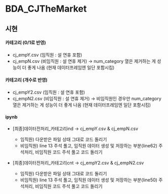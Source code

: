 # BDA_CJTheMarket

## 시현
#### 카테고리 (0/1로 반영)
- cj_empY.csv (임직원 : 설 연휴 포함)
- cj_empN.csv (비임직원 : 설 연휴 제거)
-> num_category 열은 제거하는 게 성능이 더 좋게 나옴 (현재 데이터프레임엔 일단 포함시킴)
#### 카테고리 (개수로 반영)
- cj_empY2.csv (임직원 : 설 연휴 포함)
- cj_empN2.csv (비임직원 : 설 연휴 제거)
-> 비임직원인 경우만 num_category 열은 제거하는 게 성능이 더 좋게 나옴 (현재 데이터프레임엔 일단 포함시킴)
#### ipynb
* [최종]데이터전처리_카테고리ind    -> cj_empY.csv & cj_empN.csv
  - 임직원) 다운받은 파일 상태 그대로 코드 돌리기
  - 비임직원) line 13 주석 풀고, 임직원 데이터 생성 및 저장하는 부분(line62) 주석처리, 비임직원 코드 주석 풀고 코드 돌리기

* [최종]데이터전처리_카테고리cnt    -> cj_empY2.csv & cj_empN2.csv
  - 임직원) 다운받은 파일 상태 그대로 코드 돌리기
  - 비임직원) line 13 주석 풀고, 임직원 데이터 생성 및 저장하는 부분(line50) 주석처리, 비임직원 코드 주석 풀고 코드 돌리기


